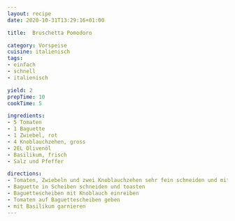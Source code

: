 ```yaml
---
layout: recipe
date: 2020-10-31T13:29:16+01:00

title:  Bruschetta Pomodoro

category: Vorspeise
cuisine: italienisch
tags:
- einfach
- schnell
- italienisch

yield: 2
prepTime: 10
cookTime: 5

ingredients:
- 5 Tomaten
- 1 Baguette
- 1 Zwiebel, rot
- 4 Knoblauchzehen, gross
- 2EL Olivenöl
- Basilikum, frisch
- Salz und Pfeffer

directions:
- Tomaten, Zwiebeln und zwei Knoblauchzehen sehr fein schneiden und mit Olivenöl, Salz und Pfeffer verrühren
- Baguette in Scheiben schneiden und toasten
- Baguettescheiben mit Knoblauch einreiben
- Tomaten auf Baguettescheiben geben
- mit Basilikum garnieren
---
```

